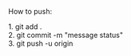 How to push:
<br>
<p> 1. git add .
<br>
2. git commit -m "message status"
<br>
3. git push -u origin <your branches>
</p>
